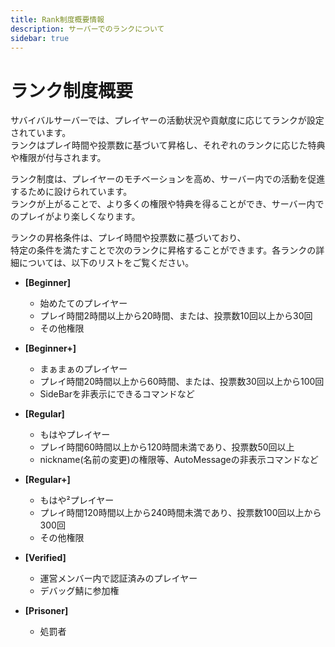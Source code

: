 ```yaml
---
title: Rank制度概要情報
description: サーバーでのランクについて
sidebar: true
---
```

# ランク制度概要

サバイバルサーバーでは、プレイヤーの活動状況や貢献度に応じてランクが設定されています。<br>
ランクはプレイ時間や投票数に基づいて昇格し、それぞれのランクに応じた特典や権限が付与されます。

ランク制度は、プレイヤーのモチベーションを高め、サーバー内での活動を促進するために設けられています。<br>
ランクが上がることで、より多くの権限や特典を得ることができ、サーバー内でのプレイがより楽しくなります。<br>

ランクの昇格条件は、プレイ時間や投票数に基づいており、<br>
特定の条件を満たすことで次のランクに昇格することができます。各ランクの詳細については、以下のリストをご覧ください。

- **[Beginner]**
  - 始めたてのプレイヤー
  - プレイ時間2時間以上から20時間、または、投票数10回以上から30回
  - その他権限

- **[Beginner+]**
  - まぁまぁのプレイヤー
  - プレイ時間20時間以上から60時間、または、投票数30回以上から100回
  - SideBarを非表示にできるコマンドなど

- **[Regular]**
  - もはやプレイヤー
  - プレイ時間60時間以上から120時間未満であり、投票数50回以上
  - nickname(名前の変更)の権限等、AutoMessageの非表示コマンドなど

- **[Regular+]**
  - もはや²プレイヤー
  - プレイ時間120時間以上から240時間未満であり、投票数100回以上から300回
  - その他権限

- **[Verified]**
  - 運営メンバー内で認証済みのプレイヤー
  - デバッグ鯖に参加権

- **[Prisoner]**
  - 処罰者
